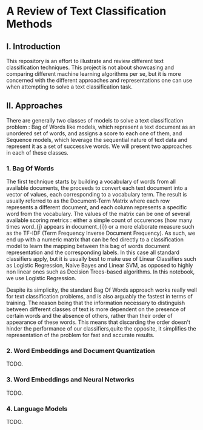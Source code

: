 # A Review of Text Classification Methods

## I. Introduction

This repository is an effort to illustrate and review different text classification techniques. This project is not about showcasing and comparing different machine learning algorithms per se, but it is more concerned with the different approaches and representations one can use when attempting to solve a text classification task.

## II. Approaches

There are generally two classes of models to solve a text classification problem : Bag of Words like models, which represent a text document as an unordered set of words, and assigns a score to each one of them, and Sequence models, which leverage the sequential nature of text data and represent it as a set of successive words. We will present two approaches in each of these classes.

### 1. Bag Of Words

The first technique starts by building a vocabulary of words from all available documents, the proceeds to convert each text document into a vector of values, each corresponding to a vocabulary term. The result is usually referred to as the Document-Term Matrix where each row represents a different document, and each column represents a specific word from the vocabulary. The values of the matrix can be one of several available scoring metrics : either a simple count of occurences (how many times word_{j} appears in document_{i}) or a more elaborate measure such as the TF-IDF (Term Frequency Inverse Document Frequency). As such, we end up with a numeric matrix that can be fed directly to a classification model to learn the mapping between this bag of words document representation and the corresponding labels. In this case all standard classifiers apply, but it is usually best to make use of Linear Classifiers such as Logistic Regression, Naive Bayes and Linear SVM, as opposed to highly non linear ones such as Decision Trees-based algorithms. In this notebook, we use Logistic Regression.

Despite its simplicity, the standard Bag Of Words approach works really well for text classification problems, and is also arguably the fastest in terms of training. The reason being that the information necessary to distinguish between different classes of text is more dependent on the presence of certain words and the absence of others, rather than their order of appearance of these words. This means that discarding the order doesn't hinder the performance of our classifiers,quite the opposite, it simplifies the representation of the problem for fast and accurate results.

### 2. Word Embeddings and Document Quantization

TODO.


### 3. Word Embeddings and Neural Networks

TODO.

### 4. Language Models

TODO.